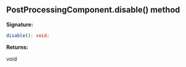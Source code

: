 
## PostProcessingComponent.disable() method

**Signature:**

```typescript
disable(): void;
```
**Returns:**

void

